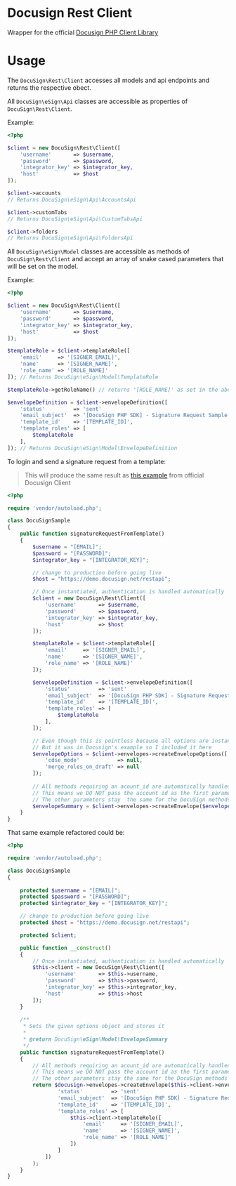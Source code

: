 # Docusign Rest Client
Wrapper for the official [Docusign PHP Client Library](https://github.com/docusign/docusign-php-client)


# Usage

The `DocuSign\Rest\Client` accesses all models and api endpoints and returns the respective obect.

All `DocuSign\eSign\Api` classes are accessible as properties of `DocuSign\Rest\Client`.

Example:
```php
<?php

$client = new DocuSign\Rest\Client([
	'username'       => $username,
	'password'       => $password,
	'integrator_key' => $integrator_key,
	'host'           => $host
]);

$client->accounts
// Returns DocuSign\eSign\Api\AccountsApi

$client->customTabs
// Returns DocuSign\eSign\Api\CustomTabsApi

$client->folders
// Returns DocuSign\eSign\Api\FoldersApi

```

All `DocuSign\eSign\Model` classes are accessible as methods of `DocuSign\Rest\Client` and accept an array of snake cased parameters that will be set on the model.

Example:
```php
<?php

$client = new DocuSign\Rest\Client([
	'username'       => $username,
	'password'       => $password,
	'integrator_key' => $integrator_key,
	'host'           => $host
]);

$templateRole = $client->templateRole([
	'email' 	=> '[SIGNER_EMAIL]',
	'name'  	=> '[SIGNER_NAME]',
	'role_name' => '[ROLE_NAME]'
]); // Returns DocuSign\eSign\Model\TemplateRole

$templateRole->getRoleName() // returns '[ROLE_NAME]' as set in the above method.

$envelopeDefinition = $client->envelopeDefinition([
	'status'         => 'sent'
	'email_subject'  => '[DocuSign PHP SDK] - Signature Request Sample',
	'template_id'    => '[TEMPLATE_ID]',
	'template_roles' => [
		$templateRole
	],
]); // Returns DocuSign\eSign\Model\EnvelopeDefinition

```

To login and send a signature request from a template:

> This will produce the same result as [this example](https://github.com/Tucker-Eric/docusign-rest-client/blob/docusign-template-example.md) from official Docusign Client

```php
<?php

require 'vendor/autoload.php';

class DocuSignSample
{
	public function signatureRequestFromTemplate()
	{
		$username = "[EMAIL]";
        $password = "[PASSWORD]";
        $integrator_key = "[INTEGRATOR_KEY]";

		// change to production before going live
        $host = "https://demo.docusign.net/restapi";

		// Once instantiated, authentication is handled automatically
        $client = new DocuSign\Rest\Client([
			'username'       => $username,
			'password'       => $password,
			'integrator_key' => $integrator_key,
			'host'           => $host
        ]);

    	$templateRole = $client->templateRole([
			'email' 	=> '[SIGNER_EMAIL]',
			'name'  	=> '[SIGNER_NAME]',
			'role_name' => '[ROLE_NAME]'
    	]);

    	$envelopeDefinition = $client->envelopeDefinition([
    		'status'         => 'sent'
    		'email_subject'  => '[DocuSign PHP SDK] - Signature Request Sample',
    		'template_id'    => '[TEMPLATE_ID]',
    		'template_roles' => [
    			$templateRole
    		],
    	]);

		// Even though this is pointless because all options are instantiated as null
		// But it was in Docusign's example so I included it here
    	$envelopeOptions = $client->envelopes->createEnvelopeOptions([
			'cdse_mode'            => null,
			'merge_roles_on_draft' => null
    	]);
		
		// All methods requiring an acount_id are automatically handled by the client
		// This means we DO NOT pass the account id as the first parameter.
		// The other parameters stay  the same for the DocuSign methods
    	$envelopeSummary = $client->envelopes->createEnvelope($envelopeDefinition, $envelopeOptions);
	}
}
```

That same example refactored could be:

```php
<?php

require 'vendor/autoload.php';

class DocuSignSample
{
	
	protected $username = "[EMAIL]";
    protected $password = "[PASSWORD]";
    protected $integrator_key = "[INTEGRATOR_KEY]";

	// change to production before going live
    protected $host = "https://demo.docusign.net/restapi";

	protected $client;

	public function __construct()
	{
		// Once instantiated, authentication is handled automatically
        $this->client = new DocuSign\Rest\Client([
			'username'       => $this->username,
			'password'       => $this->password,
			'integrator_key' => $this->integrator_key,
			'host'           => $this->host
        ]);
	}
	
	/**
     * Sets the given options object and stores it
     *
     * @return DocuSign\eSign\Model\EnvelopeSummary
     */
	public function signatureRequestFromTemplate()
	{
		// All methods requiring an acount_id are automatically handled by the client
		// This means we DO NOT pass the account id as the first parameter.
		// The other parameters stay the same for the DocuSign methods
    	return $docusign->envelopes->createEnvelope($this->client->envelopeDefinition([
	    		'status'         => 'sent'
	    		'email_subject'  => '[DocuSign PHP SDK] - Signature Request Sample',
	    		'template_id'    => '[TEMPLATE_ID]',
	    		'template_roles' => [
	    			$this->client->templateRole([
						'email' 	=> '[SIGNER_EMAIL]',
						'name'  	=> '[SIGNER_NAME]',
						'role_name' => '[ROLE_NAME]'
			    	])
	    		]
	    	])
    	);
	}
}
```